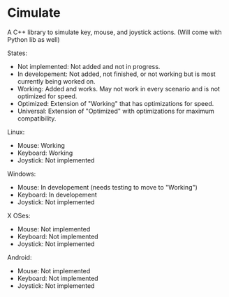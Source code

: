 # Cimulate
A C++ library to simulate key, mouse, and joystick actions. (Will come with Python lib as well)

States:
  - Not implemented: Not added and not in progress.
  - In developement: Not added, not finished, or not working but is most currently being worked on.
  - Working: Added and works. May not work in every scenario and is not optimized for speed.
  - Optimized: Extension of "Working" that has optimizations for speed.
  - Universal: Extension of "Optimized" with optimizations for maximum compatibility. 


Linux:
  - Mouse: Working
  - Keyboard: Working
  - Joystick: Not implemented

Windows:
  - Mouse: In developement (needs testing to move to "Working")
  - Keyboard: In developement
  - Joystick: Not implemented

X OSes:
  - Mouse: Not implemented
  - Keyboard: Not implemented
  - Joystick: Not implemented

Android:
  - Mouse: Not implemented
  - Keyboard: Not implemented
  - Joystick: Not implemented
